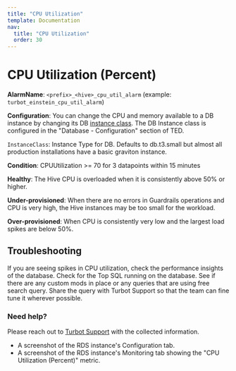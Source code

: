 ```yaml
---
title: "CPU Utilization"
template: Documentation
nav:
  title: "CPU Utilization"
  order: 30
---
```


# CPU Utilization (Percent)

**AlarmName**: `<prefix>_<hive>_cpu_util_alarm` (example: `turbot_einstein_cpu_util_alarm`)

**Configuration**: You can change the CPU and memory available to a DB instance by changing its
DB [instance class](https://docs.aws.amazon.com/AmazonRDS/latest/UserGuide/Concepts.DBInstanceClass.html). The DB
Instance class is configured in the "Database - Configuration" section of TED.

`InstanceClass`: Instance Type for DB. Defaults to db.t3.small but almost all production installations have a basic
graviton instance.

**Condition**: CPUUtilization >= 70 for 3 datapoints within 15 minutes

**Healthy**: The Hive CPU is overloaded when it is consistently above 50% or higher.

**Under-provisioned**: When there are no errors in Guardrails operations and CPU is very high, the Hive instances may be
too small for the workload.

**Over-provisioned**: When CPU is consistently very low and the largest load spikes are below 50%.

## Troubleshooting

If you are seeing spikes in CPU utilization, check the performance insights of the database. Check for the Top SQL
running on the database. See if there are any custom mods in place or any queries that are using free search query.
Share the query with Turbot Support so that the team can fine tune it wherever possible.

### Need help?

Please reach out to [Turbot Support](mailto:support@turbot.com) with the collected information.

* A screenshot of the RDS instance's Configuration tab.
* A screenshot of the RDS instance's Monitoring tab showing the "CPU Utilization (Percent)" metric.
